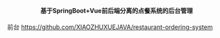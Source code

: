 <h4 align="center">基于SpringBoot+Vue前后端分离的点餐系统的后台管理</h4>

前台
https://github.com/XIAOZHUXUEJAVA/restaurant-ordering-system
